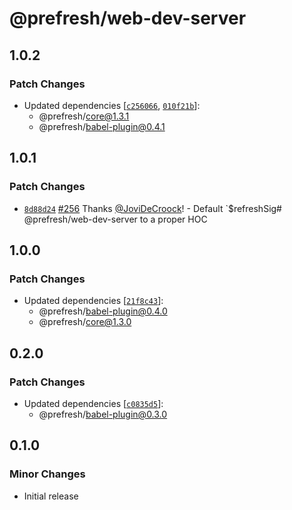 # @prefresh/web-dev-server

## 1.0.2

### Patch Changes

- Updated dependencies [[`c256066`](https://github.com/JoviDeCroock/prefresh/commit/c2560664e794bbd50f26d10953b0d63fb563b26c), [`010f21b`](https://github.com/JoviDeCroock/prefresh/commit/010f21b947d0cdee59fac6af6a17d10cb6a696b5)]:
  - @prefresh/core@1.3.1
  - @prefresh/babel-plugin@0.4.1

## 1.0.1

### Patch Changes

- [`8d88d24`](https://github.com/JoviDeCroock/prefresh/commit/8d88d247cf1d05b5f4628318e39efa4be9c6baa0) [#256](https://github.com/JoviDeCroock/prefresh/pull/256) Thanks [@JoviDeCroock](https://github.com/JoviDeCroock)! - Default `\$refreshSig# @prefresh/web-dev-server to a proper HOC

## 1.0.0

### Patch Changes

- Updated dependencies [[`21f8c43`](https://github.com/JoviDeCroock/prefresh/commit/21f8c4330a29edcb5d4493cda5465e6556a5f92c)]:
  - @prefresh/babel-plugin@0.4.0
  - @prefresh/core@1.3.0

## 0.2.0

### Patch Changes

- Updated dependencies [[`c0835d5`](https://github.com/JoviDeCroock/prefresh/commit/c0835d5c5820809563ec768296a610b45d7dc0c0)]:
  - @prefresh/babel-plugin@0.3.0

## 0.1.0

### Minor Changes

- Initial release
